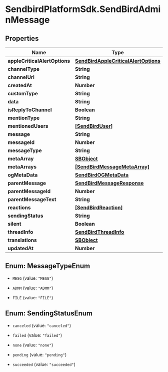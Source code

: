 # SendbirdPlatformSdk.SendBirdAdminMessage

## Properties

Name | Type | Description | Notes
------------ | ------------- | ------------- | -------------
**appleCriticalAlertOptions** | [**SendBirdAppleCriticalAlertOptions**](SendBirdAppleCriticalAlertOptions.md) |  | [optional] 
**channelType** | **String** |  | [optional] 
**channelUrl** | **String** |  | [optional] 
**createdAt** | **Number** |  | [optional] 
**customType** | **String** |  | [optional] 
**data** | **String** |  | [optional] 
**isReplyToChannel** | **Boolean** |  | [optional] 
**mentionType** | **String** |  | [optional] 
**mentionedUsers** | [**[SendBirdUser]**](SendBirdUser.md) |  | [optional] 
**message** | **String** |  | [optional] 
**messageId** | **Number** |  | [optional] 
**messageType** | **String** |  | [optional] 
**metaArray** | [**SBObject**](SBObject.md) |  | [optional] 
**metaArrays** | [**[SendBirdMessageMetaArray]**](SendBirdMessageMetaArray.md) |  | [optional] 
**ogMetaData** | [**SendBirdOGMetaData**](SendBirdOGMetaData.md) |  | [optional] 
**parentMessage** | [**SendBirdMessageResponse**](SendBirdMessageResponse.md) |  | [optional] 
**parentMessageId** | **Number** |  | [optional] 
**parentMessageText** | **String** |  | [optional] 
**reactions** | [**[SendBirdReaction]**](SendBirdReaction.md) |  | [optional] 
**sendingStatus** | **String** |  | [optional] 
**silent** | **Boolean** |  | [optional] 
**threadInfo** | [**SendBirdThreadInfo**](SendBirdThreadInfo.md) |  | [optional] 
**translations** | [**SBObject**](SBObject.md) |  | [optional] 
**updatedAt** | **Number** |  | [optional] 



## Enum: MessageTypeEnum


* `MESG` (value: `"MESG"`)

* `ADMM` (value: `"ADMM"`)

* `FILE` (value: `"FILE"`)





## Enum: SendingStatusEnum


* `canceled` (value: `"canceled"`)

* `failed` (value: `"failed"`)

* `none` (value: `"none"`)

* `pending` (value: `"pending"`)

* `succeeded` (value: `"succeeded"`)




